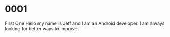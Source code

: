 # 0001
First One
Hello my name is Jeff and I am an Android developer. I am always looking for better ways to improve.
